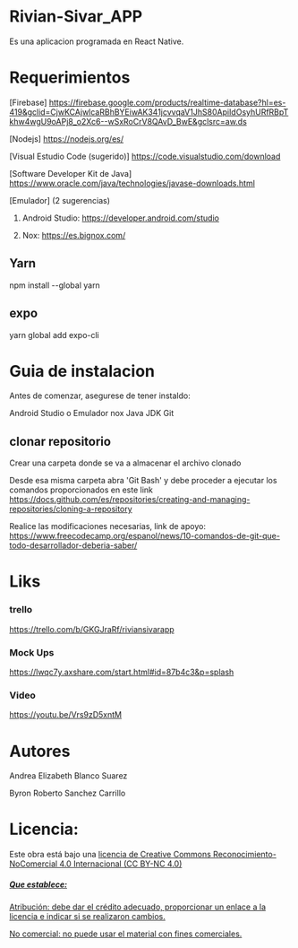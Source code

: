 # Rivian-Sivar_APP
Es una aplicacion programada en React Native.

# Requerimientos
[Firebase] https://firebase.google.com/products/realtime-database?hl=es-419&gclid=CjwKCAjwlcaRBhBYEiwAK341jcvvqaV1JhS80ApiIdOsyhURfRBpTkhw4wgU9oAPj8_o2Xc6--wSxRoCrV8QAvD_BwE&gclsrc=aw.ds

[Nodejs] https://nodejs.org/es/

[Visual Estudio Code (sugerido)] https://code.visualstudio.com/download

[Software Developer Kit de Java] https://www.oracle.com/java/technologies/javase-downloads.html

[Emulador] (2 sugerencias)
1) Android Studio:  https://developer.android.com/studio

2) Nox: https://es.bignox.com/

## Yarn
npm install --global yarn
## expo
yarn global add expo-cli

# Guia de instalacion
Antes de comenzar, asegurese de tener instaldo:

Android Studio o Emulador nox
Java JDK
Git
## clonar repositorio
Crear una carpeta donde se va a almacenar el archivo clonado

Desde esa misma carpeta abra 'Git Bash' y debe proceder a ejecutar los comandos proporcionados en este link https://docs.github.com/es/repositories/creating-and-managing-repositories/cloning-a-repository

Realice las modificaciones necesarias, link de apoyo: https://www.freecodecamp.org/espanol/news/10-comandos-de-git-que-todo-desarrollador-deberia-saber/
# Liks
### trello
https://trello.com/b/GKGJraRf/riviansivarapp

### Mock Ups
https://lwqc7y.axshare.com/start.html#id=87b4c3&p=splash
### Video
https://youtu.be/Vrs9zD5xntM

# Autores
Andrea Elizabeth Blanco Suarez

Byron Roberto Sanchez Carrillo

# Licencia:

Este obra está bajo una <a rel="license" href="http://creativecommons.org/licenses/by-nc/4.0/">licencia de Creative Commons Reconocimiento-NoComercial 4.0 Internacional (CC BY-NC 4.0)

##### Que establece:
Atribución: debe dar el crédito adecuado, proporcionar un enlace a la licencia e indicar si se realizaron cambios.
  
No comercial: no puede usar el material con fines comerciales.

